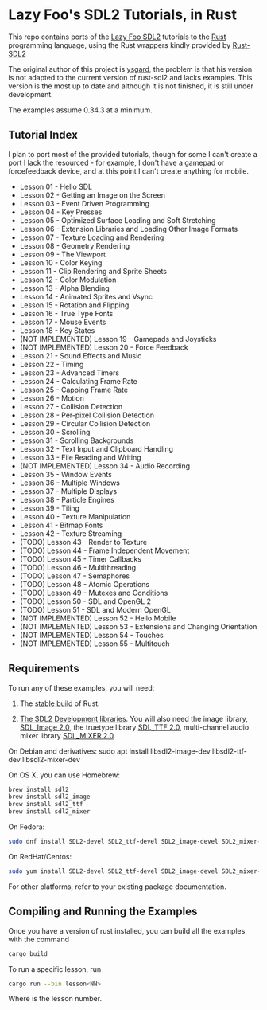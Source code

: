 # Lazy Foo's SDL2 Tutorials, in Rust #

This repo contains ports of the
[Lazy Foo SDL2](http://lazyfoo.net/tutorials/SDL/index.php) tutorials
to the [Rust](http://www.rust-lang.org) programming language, using
the Rust wrappers kindly provided by [Rust-SDL2](https://github.com/Rust-SDL2/rust-sdl2)

The original author of this project is [ysgard](https://github.com/ysgard), the problem is
that his version is not adapted to the current version of rust-sdl2 and lacks examples.
This version is the most up to date and although it is not finished, it is still under
development.

The examples assume 0.34.3 at a minimum.

## Tutorial Index

I plan to port most of the provided tutorials, though for some I can't create a
port I lack the resourced - for example, I don't have a gamepad or forcefeedback
device, and at this point I can't create anything for mobile.

* Lesson 01 - Hello SDL
* Lesson 02 - Getting an Image on the Screen
* Lesson 03 - Event Driven Programming
* Lesson 04 - Key Presses
* Lesson 05 - Optimized Surface Loading and Soft Stretching
* Lesson 06 - Extension Libraries and Loading Other Image Formats
* Lesson 07 - Texture Loading and Rendering
* Lesson 08 - Geometry Rendering
* Lesson 09 - The Viewport
* Lesson 10 - Color Keying
* Lesson 11 - Clip Rendering and Sprite Sheets
* Lesson 12 - Color Modulation
* Lesson 13 - Alpha Blending
* Lesson 14 - Animated Sprites and Vsync
* Lesson 15 - Rotation and Flipping
* Lesson 16 - True Type Fonts
* Lesson 17 - Mouse Events
* Lesson 18 - Key States
* (NOT IMPLEMENTED) Lesson 19 - Gamepads and Joysticks
* (NOT IMPLEMENTED) Lesson 20 - Force Feedback
* Lesson 21 - Sound Effects and Music
* Lesson 22 - Timing
* Lesson 23 - Advanced Timers
* Lesson 24 - Calculating Frame Rate
* Lesson 25 - Capping Frame Rate
* Lesson 26 - Motion
* Lesson 27 - Collision Detection
* Lesson 28 - Per-pixel Collision Detection
* Lesson 29 - Circular Collision Detection
* Lesson 30 - Scrolling
* Lesson 31 - Scrolling Backgrounds
* Lesson 32 - Text Input and Clipboard Handling
* Lesson 33 - File Reading and Writing
* (NOT IMPLEMENTED) Lesson 34 - Audio Recording
* Lesson 35 - Window Events
* Lesson 36 - Multiple Windows
* Lesson 37 - Multiple Displays
* Lesson 38 - Particle Engines
* Lesson 39 - Tiling
* Lesson 40 - Texture Manipulation
* Lesson 41 - Bitmap Fonts
* Lesson 42 - Texture Streaming
* (TODO) Lesson 43 - Render to Texture
* (TODO) Lesson 44 - Frame Independent Movement
* (TODO) Lesson 45 - Timer Callbacks
* (TODO) Lesson 46 - Multithreading
* (TODO) Lesson 47 - Semaphores
* (TODO) Lesson 48 - Atomic Operations
* (TODO) Lesson 49 - Mutexes and Conditions
* (TODO) Lesson 50 - SDL and OpenGL 2
* (TODO) Lesson 51 - SDL and Modern OpenGL
* (NOT IMPLEMENTED) Lesson 52 - Hello Mobile
* (NOT IMPLEMENTED) Lesson 53 - Extensions and Changing Orientation
* (NOT IMPLEMENTED) Lesson 54 - Touches
* (NOT IMPLEMENTED) Lesson 55 - Multitouch

## Requirements

To run any of these examples, you will need:

1. The [stable build](http://www.rust-lang.org/install.html) of Rust.

2. [The SDL2 Development libraries](https://www.libsdl.org/download-2.0.php). You
will also need the image library, [SDL_Image 2.0](https://www.libsdl.org/projects/SDL_image/), the truetype
library [SDL_TTF 2.0](https://www.libsdl.org/projects/SDL_ttf/), multi-channel audio mixer library [SDL_MIXER 2.0](https://www.libsdl.org/projects/SDL_mixer/).

On Debian and derivatives:
    sudo apt install libsdl2-image-dev libsdl2-ttf-dev libsdl2-mixer-dev

On OS X, you can use Homebrew:
```bash
brew install sdl2
brew install sdl2_image
brew install sdl2_ttf
brew install sdl2_mixer
```

On Fedora:
```bash
sudo dnf install SDL2-devel SDL2_ttf-devel SDL2_image-devel SDL2_mixer-devel
```

On RedHat/Centos:
```bash
sudo yum install SDL2-devel SDL2_ttf-devel SDL2_image-devel SDL2_mixer-devel
```

For other platforms, refer to your existing package documentation.

## Compiling and Running the Examples

Once you have a version of rust installed, you can build all the
examples with the command

```bash
cargo build
```

To run a specific lesson, run

```bash
cargo run --bin lesson<NN>
```

Where <NN> is the lesson number.
